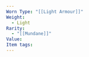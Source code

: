 ```yaml
---
Worn Type: "[[Light Armour]]"
Weight:
  - Light
Rarity:
  - "[[Mundane]]"
Value: 
Item tags:
---
```


